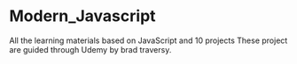 # Modern_Javascript
 All the learning materials based on JavaScript 
 and 10 projects These project are guided through Udemy by brad traversy.
 
